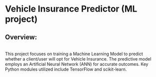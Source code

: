 <h1> Vehicle Insurance Predictor (ML project) </h1>
        <p><h2><strong>Overview:</strong></h2><br>This project focuses on training a Machine Learning Model to predict whether a client/user will opt for Vehicle Insurance. The predictive model employs an Artificial Neural Network (ANN) for accurate outcomes. Key Python modules utilized include TensorFlow and scikit-learn.</p>

